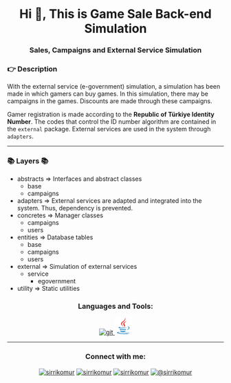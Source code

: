 <h1 align="center">Hi 👋, This is Game Sale Back-end Simulation</h1>
<h3 align="center">Sales, Campaigns and External Service Simulation </h3>

### 👉 Description
With the external service (e-government) simulation, a simulation has been made in which gamers can buy games. In this simulation, there may be campaigns in the games. Discounts are made through these campaigns.

Gamer registration is made according to the **Republic of Türkiye Identity Number**. The codes that control the ID number algorithm are contained in the `external` package. External services are used in the system through `adapters`.

<hr>

### 📚 Layers 📚
- abstracts => Interfaces and abstract classes
  - base
  - campaigns
- adapters => External services are adapted and integrated into the system. Thus, dependency is prevented.
- concretes => Manager classes
  - campaigns
  - users
- entities => Database tables
  - base
  - campaigns
  - users
- external => Simulation of external services
  - service
    - egovernment
- utility => Static utilities

<h3 align="center">Languages and Tools:</h3>
<p align="center"> <a href="https://git-scm.com/" target="_blank" rel="noreferrer"> <img src="https://www.vectorlogo.zone/logos/git-scm/git-scm-icon.svg" alt="git" width="40" height="40"/> </a> <a href="https://www.java.com" target="_blank" rel="noreferrer"> <img src="https://raw.githubusercontent.com/devicons/devicon/master/icons/java/java-original.svg" alt="java" width="40" height="40"/> </a> </p>

<hr>

<h3 align="center">Connect with me:</h3>
<p align="center">
<a href="https://twitter.com/sirrikomur" target="blank"><img align="center" src="https://raw.githubusercontent.com/rahuldkjain/github-profile-readme-generator/master/src/images/icons/Social/twitter.svg" alt="sirrikomur" height="30" width="40" /></a>
<a href="https://linkedin.com/in/sirrikomur" target="blank"><img align="center" src="https://raw.githubusercontent.com/rahuldkjain/github-profile-readme-generator/master/src/images/icons/Social/linked-in-alt.svg" alt="sirrikomur" height="30" width="40" /></a>
<a href="https://instagram.com/sirrikomur" target="blank"><img align="center" src="https://raw.githubusercontent.com/rahuldkjain/github-profile-readme-generator/master/src/images/icons/Social/instagram.svg" alt="sirrikomur" height="30" width="40" /></a>
<a href="https://medium.com/@sirrikomur" target="blank"><img align="center" src="https://raw.githubusercontent.com/rahuldkjain/github-profile-readme-generator/master/src/images/icons/Social/medium.svg" alt="@sirrikomur" height="30" width="40" /></a>
</p>
